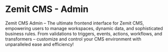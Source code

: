 # Zemit CMS - Admin

Zemit CMS Admin –  The ultimate frontend interface for Zemit CMS, empowering users to manage workspaces, dynamic data, and sophisticated business rules. From validations to triggers, events, actions, workflows, and transformers – customize and control your CMS environment with unparalleled ease and efficiency!
